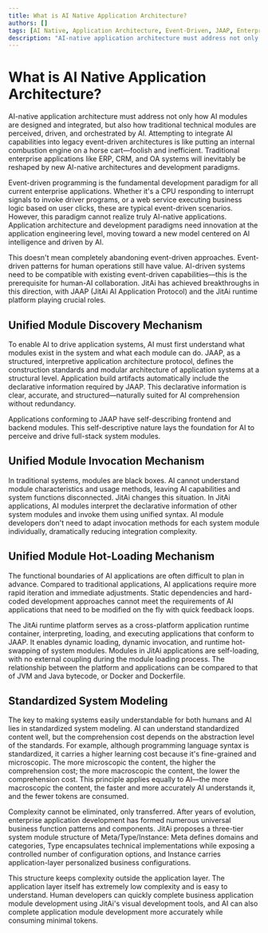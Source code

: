 ```yaml
---
title: What is AI Native Application Architecture?
authors: []
tags: [AI Native, Application Architecture, Event-Driven, JAAP, Enterprise Applications]
description: "AI-native application architecture must address not only how AI modules are designed and integrated, but also how traditional technical modules are perceived, driven, and orchestrated by AI. Attempting to integrate AI capabilities into legacy event-driven architectures is like putting an internal combustion engine on a horse cart—foolish and inefficient. Traditional enterprise applications like ERP, CRM, and OA systems will inevitably be reshaped by new AI-native architectures and development paradigms."
---
```

# What is AI Native Application Architecture?

AI-native application architecture must address not only how AI modules are designed and integrated, but also how traditional technical modules are perceived, driven, and orchestrated by AI. Attempting to integrate AI capabilities into legacy event-driven architectures is like putting an internal combustion engine on a horse cart—foolish and inefficient. Traditional enterprise applications like ERP, CRM, and OA systems will inevitably be reshaped by new AI-native architectures and development paradigms.
<!--truncate-->

Event-driven programming is the fundamental development paradigm for all current enterprise applications. Whether it's a CPU responding to interrupt signals to invoke driver programs, or a web service executing business logic based on user clicks, these are typical event-driven scenarios. However, this paradigm cannot realize truly AI-native applications. Application architecture and development paradigms need innovation at the application engineering level, moving toward a new model centered on AI intelligence and driven by AI.

This doesn't mean completely abandoning event-driven approaches. Event-driven patterns for human operations still have value. AI-driven systems need to be compatible with existing event-driven capabilities—this is the prerequisite for human-AI collaboration. JitAi has achieved breakthroughs in this direction, with JAAP (JitAi AI Application Protocol) and the JitAi runtime platform playing crucial roles.

## Unified Module Discovery Mechanism

To enable AI to drive application systems, AI must first understand what modules exist in the system and what each module can do. JAAP, as a structured, interpretive application architecture protocol, defines the construction standards and modular architecture of application systems at a structural level. Application build artifacts automatically include the declarative information required by JAAP. This declarative information is clear, accurate, and structured—naturally suited for AI comprehension without redundancy.

Applications conforming to JAAP have self-describing frontend and backend modules. This self-descriptive nature lays the foundation for AI to perceive and drive full-stack system modules.

## Unified Module Invocation Mechanism

In traditional systems, modules are black boxes. AI cannot understand module characteristics and usage methods, leaving AI capabilities and system functions disconnected. JitAi changes this situation. In JitAi applications, AI modules interpret the declarative information of other system modules and invoke them using unified syntax. AI module developers don't need to adapt invocation methods for each system module individually, dramatically reducing integration complexity.

## Unified Module Hot-Loading Mechanism

The functional boundaries of AI applications are often difficult to plan in advance. Compared to traditional applications, AI applications require more rapid iteration and immediate adjustments. Static dependencies and hard-coded development approaches cannot meet the requirements of AI applications that need to be modified on the fly with quick feedback loops.

The JitAi runtime platform serves as a cross-platform application runtime container, interpreting, loading, and executing applications that conform to JAAP. It enables dynamic loading, dynamic invocation, and runtime hot-swapping of system modules. Modules in JitAi applications are self-loading, with no external coupling during the module loading process. The relationship between the platform and applications can be compared to that of JVM and Java bytecode, or Docker and Dockerfile.

## Standardized System Modeling

The key to making systems easily understandable for both humans and AI lies in standardized system modeling. AI can understand standardized content well, but the comprehension cost depends on the abstraction level of the standards. For example, although programming language syntax is standardized, it carries a higher learning cost because it's fine-grained and microscopic. The more microscopic the content, the higher the comprehension cost; the more macroscopic the content, the lower the comprehension cost. This principle applies equally to AI—the more macroscopic the content, the faster and more accurately AI understands it, and the fewer tokens are consumed.

Complexity cannot be eliminated, only transferred. After years of evolution, enterprise application development has formed numerous universal business function patterns and components. JitAi proposes a three-tier system module structure of Meta/Type/Instance: Meta defines domains and categories, Type encapsulates technical implementations while exposing a controlled number of configuration options, and Instance carries application-layer personalized business configurations.

This structure keeps complexity outside the application layer. The application layer itself has extremely low complexity and is easy to understand. Human developers can quickly complete business application module development using JitAi's visual development tools, and AI can also complete application module development more accurately while consuming minimal tokens.
